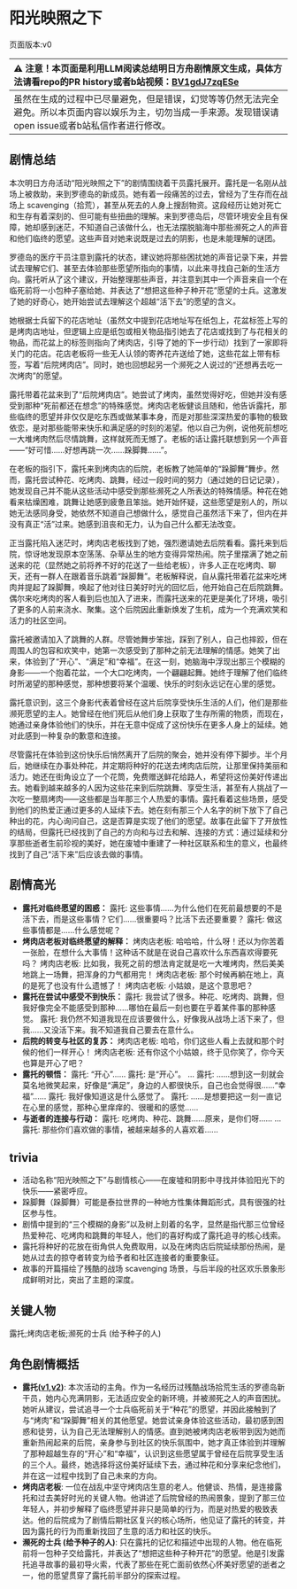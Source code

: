 # 阳光映照之下
页面版本:v0
 

| :warning: 注意！本页面是利用LLM阅读总结明日方舟剧情原文生成，具体方法请看repo的PR history或者b站视频：[BV1gdJ7zqESe](https://www.bilibili.com/video/BV1gdJ7zqESe/)         |
|:----------------------------|
| 虽然在生成的过程中已尽量避免，但是错误，幻觉等等仍然无法完全避免。所以本页面内容以娱乐为主，切勿当成一手来源。发现错误请open issue或者b站私信作者进行修改。|



## 剧情总结
本次明日方舟活动“阳光映照之下”的剧情围绕着干员露托展开。露托是一名刚从战场上被救助，来到罗德岛的新成员。她有着一段痛苦的过去，曾经为了生存而在战场上 scavenging（拾荒），甚至从死去的人身上搜刮物资。这段经历让她对死亡和生存有着深刻的、但可能有些扭曲的理解。来到罗德岛后，尽管环境安全且有保障，她却感到迷茫，不知道自己该做什么，也无法摆脱脑海中那些濒死之人的声音和他们临终的愿望。这些声音对她来说既是过去的阴影，也是未能理解的谜团。

罗德岛的医疗干员注意到露托的状态，建议她将那些困扰她的声音记录下来，并尝试去理解它们、甚至去体验那些愿望所指向的事情，以此来寻找自己新的生活方向。露托听从了这个建议，开始整理那些声音，并注意到其中一个声音来自一个在临死前将一小包种子塞给她、并表达了“想把这些种子种开花”愿望的士兵。这激发了她的好奇心，她开始尝试去理解这个超越“活下去”的愿望的含义。

她根据士兵留下的花店地址（虽然文中提到花店地址写在纸包上，花盆标签上写的是烤肉店地址，但逻辑上应是纸包或相关物品指引她去了花店或找到了与花相关的物品，而花盆上的标签则指向了烤肉店，引导了她的下一步行动）找到了一家即将关门的花店。花店老板将一些无人认领的寄养花卉送给了她，这些花盆上带有标签，写着“后院烤肉店”。同时，她也回想起另一个濒死之人说过的“还想再去吃一次烤肉”的愿望。

露托带着花盆来到了“后院烤肉店”。她尝试了烤肉，虽然觉得好吃，但她并没有感受到那种“死前都还在想念”的特殊感觉。烤肉店老板健谈且随和，他告诉露托，那些临终的愿望并非仅仅是吃东西或做某事本身，而是对那些深深热爱的事物的极致依恋，是对那些能带来快乐和满足感的时刻的渴望。他以自己为例，说他死前想吃一大堆烤肉然后尽情跳舞，这样就死而无憾了。老板的话让露托联想到另一个声音——“好可惜......好想再跳一次......跺脚舞......”。

在老板的指引下，露托来到烤肉店的后院，老板教了她简单的“跺脚舞”舞步。然而，露托尝试种花、吃烤肉、跳舞，经过一段时间的努力（通过她的日记记录），她发现自己并不能从这些活动中感受到那些濒死之人所表达的特殊情感。种花在她看来枯燥困难，跳舞让她感到疲惫且笨拙。她开始怀疑，这些愿望是别人的，所以她无法感同身受，她依然不知道自己想做什么，感觉自己虽然活下来了，但内在并没有真正“活”过来。她感到沮丧和无力，认为自己什么都无法改变。

正当露托陷入迷茫时，烤肉店老板找到了她，强烈邀请她去后院看看。露托来到后院，惊讶地发现原本空荡荡、杂草丛生的地方变得异常热闹。院子里摆满了她之前送来的花（显然她之前将养不好的花送了一些给老板），许多人正在吃烤肉、聊天，还有一群人在跟着音乐跳着“跺脚舞”。老板解释说，自从露托带着花盆来吃烤肉并提起了跺脚舞，唤起了他对往日美好时光的回忆后，他开始自己在后院跳舞。偶尔来吃烤肉的客人看到后也加入了进来，而露托送来的花更是美化了环境，吸引了更多的人前来浇水、聚集。这个后院因此重新焕发了生机，成为一个充满欢笑和活力的社区空间。

露托被邀请加入了跳舞的人群。尽管她舞步笨拙，踩到了别人，自己也摔跤，但在周围人的包容和欢笑中，她第一次感受到了那种之前无法理解的情感。她笑了出来，体验到了“开心”、“满足”和“幸福”。在这一刻，她脑海中浮现出那三个模糊的身影——一个抱着花盆，一个大口吃烤肉，一个翩翩起舞。她终于理解了他们临终时所渴望的那种感觉，那种想要将某个温暖、快乐的时刻永远记在心里的感觉。

露托意识到，这三个身影代表着曾经在这片后院享受快乐生活的人们，他们是那些濒死愿望的主人。她曾经在他们死后从他们身上获取了生存所需的物质，而现在，她通过亲身体验他们的快乐，并在无意中促成了这份快乐在更多人身上的延续。她对此感到一种复杂的歉意和连接。

尽管露托在体验到这份快乐后悄然离开了后院的聚会，她并没有停下脚步。半个月后，她继续在办事处种花，并定期将种好的花送去烤肉店后院，让那里保持美丽和活力。她还在街角设立了一个花筒，免费赠送鲜花给路人，希望将这份美好传递出去。她看到越来越多的人因为这些花来到后院跳舞、享受生活，甚至有人挑战了一次吃一整扇烤肉——这些都是当年那三个人热爱的事情。露托看着这些场景，感受到他们的热爱正通过更多的人延续下去。她在刻有那三个人名字的树下放下了自己种出的花，内心询问自己，这是否算是实现了他们的愿望。故事在此留下了开放性的结局，但露托已经找到了自己的方向和与过去和解、连接的方式：通过延续和分享那些逝者生前珍视的美好，她在废墟中重建了一种社区联系和生的意义，也最终找到了自己“活下来”后应该去做的事情。
## 剧情高光
*   **露托对临终愿望的困惑：**
    露托: 这些事情......为什么他们在死前最想要的不是活下去，而是这些事情？它们......很重要吗？比活下去还要重要？
    露托: 做这些事情都是......什么感觉呢？
*   **烤肉店老板对临终愿望的解释：**
    烤肉店老板: 哈哈哈，什么呀！还以为你苦着一张脸，在想什么大事情！这种话不就是在说自己喜欢什么东西喜欢得要死吗？
    烤肉店老板: 比如我，我死之前的想法肯定就是吃一大堆烤肉，然后美美地跳上一场舞，把浑身的力气都用完！
    烤肉店老板: 那个时候再躺在地上，真的是死了也没有什么遗憾了！
    烤肉店老板: 小姑娘，是这个意思吧？
*   **露托在尝试中感受不到快乐：**
    露托: 我尝试了很多。种花、吃烤肉、跳舞，但我好像完全不能感受到那种......哪怕在最后一刻也要在乎着某件事的那种感觉。
    露托: 我仍然不知道我现在应该要做什么，好像我从战场上活下来了，但我......又没活下来。我不知道我自己要去在意什么。
*   **后院的转变与社区的复苏：**
    烤肉店老板: 哈哈，你们这些人看上去就和那个时候的他们一样开心！
    烤肉店老板: 还有你这个小姑娘，终于见你笑了，你今天也算是开心了吧？
*   **露托的顿悟：**
    露托: “开心”......
    露托: 是“开心”。
    ...
    露托: ......想到这一刻就会莫名地微笑起来，好像是“满足”，身边的人都很快乐，自己也会觉得很......“幸福”......
    露托: 我好像知道这是什么感觉了。
    露托: ......是想要把这一刻一直记在心里的感觉，那种心里痒痒的、很暖和的感觉......
*   **与逝者的连接与行动：**
    露托: 吃烤肉、种花、跳舞......原来，是你们呀......
    ...
    露托: 那些你们喜欢做的事情，被越来越多的人喜欢着......
## trivia
*   活动名称“阳光映照之下”与剧情核心——在废墟和阴影中寻找并体验阳光下的快乐——紧密呼应。
*   跺脚舞（跺脚舞）可能是泰拉世界的一种地方性集体舞蹈形式，具有很强的社区参与性。
*   剧情中提到的“三个模糊的身影”以及树上刻着的名字，显然是指代那三位曾经热爱种花、吃烤肉和跳舞的年轻人，他们的喜好构成了露托追寻的核心线索。
*   露托将种好的花放在街角供人免费取用，以及在烤肉店后院延续那份热闹，是她从过去的掠夺者转变为给予者和社区连接者的重要象征。
*   故事的开篇描绘了残酷的战场 scavenging 场景，与后半段的社区欢乐景象形成鲜明对比，突出了主题的深度。
## 关键人物
露托;烤肉店老板;濒死的士兵 (给予种子的人)
## 角色剧情概括
-   **露托([v1](../chars/char_4130_luton.md),[v2](../char_v3/char_4130_luton.md))**: 本次活动的主角。作为一名经历过残酷战场拾荒生活的罗德岛新干员，她内心充满阴影，无法适应安全的新环境，并被濒死之人的声音困扰。她听从建议，尝试追寻一个士兵临死前关于“种花”的愿望，并因此接触到了与“烤肉”和“跺脚舞”相关的其他愿望。她尝试亲身体验这些活动，最初感到困惑和徒劳，认为自己无法理解别人的情感。直到她被烤肉店老板带到因为她而重新热闹起来的后院，亲身参与到社区的快乐氛围中，她才真正体验到并理解了那种超越生存的“开心”和“幸福”，认识到这些愿望属于曾经在后院享受生活的三个人。最终，她选择将这份美好延续下去，通过种花和分享来纪念他们，并在这一过程中找到了自己未来的方向。
-   **烤肉店老板**: 一位在战乱中坚守烤肉店生意的老人。他健谈、热情，是连接露托和过去美好时光的关键人物。他讲述了后院曾经的热闹景象，提到了那三位年轻人，并初步解释了临终愿望并非只是简单的行为，而是对热爱的极致表达。他的后院成为了剧情后期社区复兴的核心场所，他见证了露托的转变，并因为露托的行为而重新找回了生意的活力和社区的快乐。
-   **濒死的士兵 (给予种子的人)**: 只在露托的记忆和描述中出现的人物。他在临死前将一包种子交给露托，并表达了“想把这些种子种开花”的愿望。他是引发露托追寻故事的最初导火索，代表了那些在死亡面前依然心怀美好愿望的逝者之一，他的愿望贯穿了露托前半部分的探索过程。
